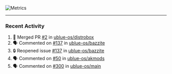 ![Metrics](https://metrics.lecoq.io/KyleGospo?template=classic&base=header%2C%20activity%2C%20community%2C%20repositories%2C%20metadata&base.indepth=false&base.hireable=false&base.skip=false&config.timezone=America%2FLos_Angeles)

---
### Recent Activity
<!--START_SECTION:activity-->
1. 🎉 Merged PR [#2](https://github.com/ublue-os/distrobox/pull/2) in [ublue-os/distrobox](https://github.com/ublue-os/distrobox)
2. 🗣 Commented on [#137](https://github.com/ublue-os/bazzite/issues/137#issuecomment-1676482682) in [ublue-os/bazzite](https://github.com/ublue-os/bazzite)
3. 🔒 Reopened issue [#137](https://github.com/ublue-os/bazzite/issues/137) in [ublue-os/bazzite](https://github.com/ublue-os/bazzite)
4. 🗣 Commented on [#50](https://github.com/ublue-os/akmods/pull/50#issuecomment-1676403499) in [ublue-os/akmods](https://github.com/ublue-os/akmods)
5. 🗣 Commented on [#300](https://github.com/ublue-os/main/pull/300#issuecomment-1676181044) in [ublue-os/main](https://github.com/ublue-os/main)
<!--END_SECTION:activity-->
